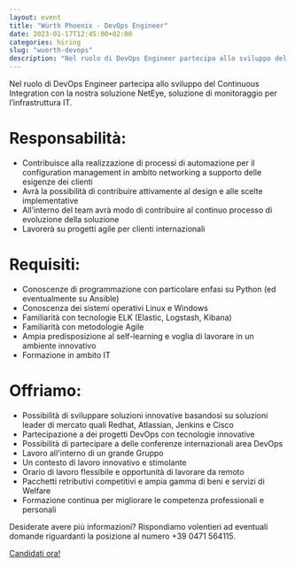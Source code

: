 ```yaml
---
layout: event
title: "Würth Phoenix - DevOps Engineer"
date: 2023-01-17T12:45:00+02:00
categories: hiring
slug: "wuerth-devops"
description: "Nel ruolo di DevOps Engineer partecipa allo sviluppo del Continuous Integration con la nostra soluzione NetEye, soluzione di monitoraggio per l’infrastruttura IT. "
---
```


Nel ruolo di DevOps Engineer partecipa allo sviluppo del Continuous Integration con la nostra soluzione NetEye, soluzione di monitoraggio per l’infrastruttura IT. 

# Responsabilità:
- Contribuisce alla realizzazione di processi di automazione per il configuration management in ambito networking a supporto delle esigenze dei clienti
- Avrà la possibilità di contribuire attivamente al design e alle scelte implementative 
- All’interno del team avrà modo di contribuire al continuo processo di evoluzione della soluzione
- Lavorerà su progetti agile per clienti internazionali

# Requisiti:
- Conoscenze di programmazione con particolare enfasi su Python (ed eventualmente su Ansible)
- Conoscenza dei sistemi operativi Linux e Windows
- Familiarità con tecnologie ELK (Elastic, Logstash, Kibana)
- Familiarità con metodologie Agile
- Ampia predisposizione al self-learning e voglia di lavorare in un ambiente innovativo
- Formazione in ambito IT

# Offriamo:
- Possibilità di sviluppare soluzioni innovative basandosi su soluzioni leader di mercato quali Redhat, Atlassian, Jenkins e Cisco
- Partecipazione a dei progetti DevOps con tecnologie innovative
- Possibilità di partecipare a delle conferenze internazionali area DevOps
- Lavoro all'interno di un grande Gruppo
- Un contesto di lavoro innovativo e stimolante
- Orario di lavoro flessibile e opportunità di lavorare da remoto
- Pacchetti retributivi competitivi e ampia gamma di beni e servizi di Welfare
- Formazione continua per migliorare le competenza professionali e personali

Desiderate avere più informazioni? Rispondiamo volentieri ad eventuali domande riguardanti la posizione al numero +39 0471 564115. 

<a class="btn btn-primary text-white btn-lg mt-3" target="_blank" href="https://www.wuerth-phoenix.com/it/footer/carriera/invia-candidatura?tx_powermail_pi1%5Bselected_position%5D=DevOps%20Engineer%20in%20ambito%20networking%20&cHash=fc68a92da37b7c7373c842548c287083">Candidati ora!</a>